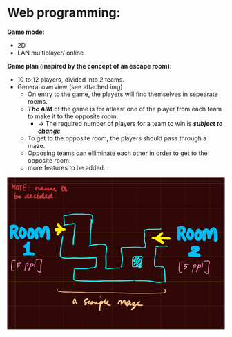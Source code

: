 # Web programming:

__Game mode:__
* 2D
* LAN multiplayer/ online

__Game plan (inspired by the concept of an escape room):__
* 10 to 12 players, divided into 2 teams.
* General overview (see attached img)
  * On entry to the game, the players will find themselves in sepearate rooms.
  * ***The AIM*** of the game is for atleast one of the player from each team to make it to the opposite room.
    * -> The required number of players for a team to win is ***subject to change***
  * To get to the opposite room, the players should pass through a maze.
  * Opposing teams can elliminate each other in order to get to the opposite room.
  * more features to be added...
  
  

<img src="https://github.com/WAP-5/cw/blob/main/game_plan.PNG" width = 800>
